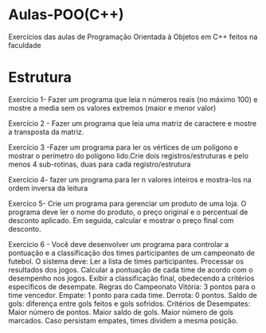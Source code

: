 # Aulas-POO(C++)
Exercícios das aulas de Programação Orientada à Objetos em C++ feitos na faculdade
# Estrutura
Exercício 1- Fazer um programa que leia n números reais (no máximo 100) e mostre a media sem os valores extremos (maior e menor valor)

Exercício 2 - Fazer um programa que leia uma matriz de caractere e mostre a transposta da matriz.

Exercício 3 -Fazer um programa para ler os vértices de um polígono e mostrar o perímetro do polígono lido.Crie dois registros/estruturas e pelo menos 4 sub-rotinas, duas para cada registro/estrutura

Exercício 4- fazer um programa para ler n valores inteiros e mostra-los na ordem inversa da leitura

Exercíco 5- Crie um programa para gerenciar um produto de uma loja. O programa deve ler o nome do produto, o preço original e o percentual de desconto aplicado. Em seguida, calcular e mostrar o preço final com desconto.

Exercício 6 - Você deve desenvolver um programa para controlar a pontuação e a classificação dos times participantes de um campeonato de futebol. O sistema deve:
Ler a lista de times participantes.
Processar os resultados dos jogos.
Calcular a pontuação de cada time de acordo com o desempenho nos jogos.
Exibir a classificação final, obedecendo a critérios específicos de desempate.
Regras do Campeonato
Vitória: 3 pontos para o time vencedor.
Empate: 1 ponto para cada time.
Derrota: 0 pontos.
Saldo de gols: diferença entre gols feitos e gols sofridos.
Critérios de Desempates:
Maior número de pontos.
Maior saldo de gols.
Maior número de gols marcados.
Caso persistam empates, times dividem a mesma posição.
